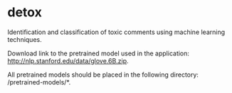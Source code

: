 # detox

Identification and classification of toxic comments using machine learning techniques.

Download link to the pretrained model used in the application:
http://nlp.stanford.edu/data/glove.6B.zip.

All pretrained models should be placed in the following directory: /pretrained-models/*.